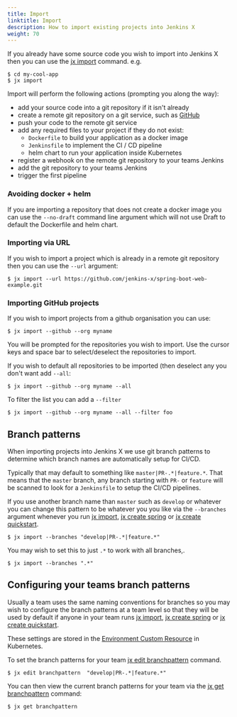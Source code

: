 ```yaml
---
title: Import
linktitle: Import
description: How to import existing projects into Jenkins X
weight: 70
---
```


If you already have some source code you wish to import into Jenkins X then you can use the [jx import](/commands/jx_import) command. e.g.

```shell
$ cd my-cool-app
$ jx import
```

Import will perform the following actions (prompting you along the way):

* add your source code into a git repository if it isn't already
* create a remote git repository on a git service, such as [GitHub](https://github.com)
* push your code to the remote git service
* add any required files to your project if they do not exist:
  * `Dockerfile` to build your application as a docker image
  * `Jenkinsfile` to implement the CI / CD pipeline
  * helm chart to run your application inside Kubernetes
* register a webhook on the remote git repository to your teams Jenkins
* add the git repository to your teams Jenkins
* trigger the first pipeline 

### Avoiding docker + helm

If you are importing a repository that does not create a docker image you can use the `--no-draft` command line argument which will not use Draft to default the Dockerfile and helm chart.
 

### Importing via URL

If you wish to import a project which is already in a remote git repository then you can use the `--url`  argument:

```shell
$ jx import --url https://github.com/jenkins-x/spring-boot-web-example.git
```

### Importing GitHub projects

If you wish to import projects from a github organisation you can use:
 
```shell
$ jx import --github --org myname
```

You will be prompted for the repositories you wish to import. Use the cursor keys and space bar to select/deselect the repositories to import.

If you wish to default all repositories to be imported (then deselect any you don't want add `--all`:
   
```shell
$ jx import --github --org myname --all
```

To filter the list you can add a `--filter`

```shell
$ jx import --github --org myname --all --filter foo
```  
  
## Branch patterns

When importing projects into Jenkins X we use git branch patterns to determine which branch names are automatically setup for CI/CD.

Typically that may default to something like `master|PR-.*|feature.*`. That means that the `master` branch, any branch starting with `PR-` or `feature` will be scanned to look for a `Jenkinsfile` to setup the CI/CD pipelines.

If you use another branch name than `master` such as `develop` or whatever you can change this pattern to be whatever you you like via the `--branches` argument whenever you run [jx import](/commands/jx_import), [jx create spring](/commands/jx_create_spring) or [jx create quickstart](/commands/jx_create_quickstart).


```shell
$ jx import --branches "develop|PR-.*|feature.*"
```  
  
You may wish to set this to just `.*` to work with all branches,.

```shell
$ jx import --branches ".*"
```  
  
## Configuring your teams branch patterns

Usually a team uses the same naming conventions for branches so you may wish to configure the branch patterns at a team level so that they will be used by default if anyone in your team runs [jx import](/commands/jx_import), [jx create spring](/commands/jx_create_spring) or [jx create quickstart](/commands/jx_create_quickstart). 

These settings are stored in the [Environment Custom Resource](/docs/reference/components/custom-resources/) in Kubernetes.

To set the branch patterns for your team  [jx edit branchpattern](/commands/jx_edit_branchpattern/) command.

```shell
$ jx edit branchpattern  "develop|PR-.*|feature.*"
```  
You can then view the current branch patterns for your team via the [jx get branchpattern](/commands/jx_get_branchpattern/) command:

```shell
$ jx get branchpattern
```  
